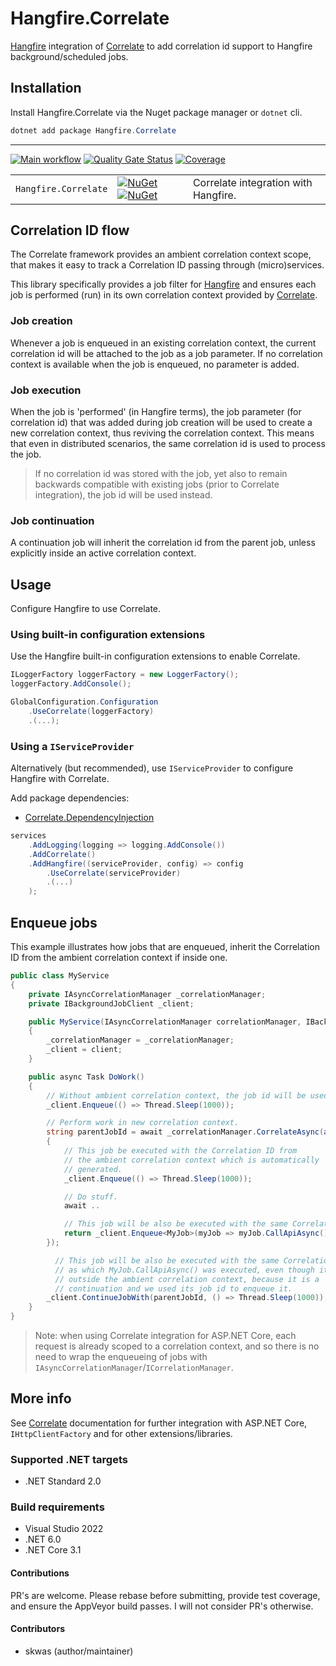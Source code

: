 # Hangfire.Correlate

[Hangfire](https://www.hangfire.io/) integration of [Correlate](https://github.com/skwasjer/Correlate) to add correlation id support to Hangfire background/scheduled jobs.

## Installation

Install Hangfire.Correlate via the Nuget package manager or `dotnet` cli.

```powershell
dotnet add package Hangfire.Correlate
```

---

[![Main workflow](https://github.com/skwasjer/Hangfire.Correlate/actions/workflows/main.yml/badge.svg)](https://github.com/skwasjer/Hangfire.Correlate/actions/workflows/main.yml)
[![Quality Gate Status](https://sonarcloud.io/api/project_badges/measure?project=skwasjer_Hangfire.Correlate&metric=alert_status)](https://sonarcloud.io/summary/new_code?id=skwasjer_Hangfire.Correlate)
[![Coverage](https://sonarcloud.io/api/project_badges/measure?project=skwasjer_Hangfire.Correlate&metric=coverage)](https://sonarcloud.io/component_measures?id=skwasjer_Hangfire.Correlate&metric=coverage)


| | | |
|---|---|---|
| `Hangfire.Correlate` | [![NuGet](https://img.shields.io/nuget/v/Hangfire.Correlate.svg)](https://www.nuget.org/packages/Hangfire.Correlate/) [![NuGet](https://img.shields.io/nuget/dt/Hangfire.Correlate.svg)](https://www.nuget.org/packages/Hangfire.Correlate/) | Correlate integration with Hangfire. |

## Correlation ID flow

The Correlate framework provides an ambient correlation context scope, that makes it easy to track a Correlation ID passing through (micro)services.

This library specifically provides a job filter for [Hangfire](https://www.hangfire.io/) and ensures each job is performed (run) in its own correlation context provided by [Correlate](https://github.com/skwasjer/Correlate).

### Job creation

Whenever a job is enqueued in an existing correlation context, the current correlation id will be attached to the job as a job parameter. If no correlation context is available when the job is enqueued, no parameter is added.

### Job execution

When the job is 'performed' (in Hangfire terms), the job parameter (for correlation id) that was added during job creation will be used to create a new correlation context, thus reviving the correlation context. This means that even in distributed scenarios, the same correlation id is used to process the job.
> If no correlation id was stored with the job, yet also to remain backwards compatible with existing jobs (prior to Correlate integration), the job id will be used instead. 

### Job continuation

A continuation job will inherit the correlation id from the parent job, unless explicitly inside an active correlation context.

## Usage ###

Configure Hangfire to use Correlate.

### Using built-in configuration extensions ###

Use the Hangfire built-in configuration extensions to enable Correlate.

```csharp
ILoggerFactory loggerFactory = new LoggerFactory();
loggerFactory.AddConsole();

GlobalConfiguration.Configuration
    .UseCorrelate(loggerFactory)
    .(...);
```

### Using a `IServiceProvider`

Alternatively (but recommended), use `IServiceProvider` to configure Hangfire with Correlate.

Add package dependencies:
- [Correlate.DependencyInjection](https://github.com/skwasjer/Correlate)

```csharp
services
    .AddLogging(logging => logging.AddConsole())
    .AddCorrelate()
    .AddHangfire((serviceProvider, config) => config
        .UseCorrelate(serviceProvider)
        .(...)
    );
```

## Enqueue jobs

This example illustrates how jobs that are enqueued, inherit the Correlation ID from the ambient correlation context if inside one.

```csharp
public class MyService
{
    private IAsyncCorrelationManager _correlationManager;
    private IBackgroundJobClient _client;

    public MyService(IAsyncCorrelationManager correlationManager, IBackgroundJobClient client)
    {
        _correlationManager = _correlationManager;
        _client = client;
    }

    public async Task DoWork()
    {
        // Without ambient correlation context, the job id will be used.
        _client.Enqueue(() => Thread.Sleep(1000));

        // Perform work in new correlation context.
        string parentJobId = await _correlationManager.CorrelateAsync(async () =>
        {
            // This job be executed with the Correlation ID from
            // the ambient correlation context which is automatically
            // generated.
            _client.Enqueue(() => Thread.Sleep(1000));

            // Do stuff.
            await ..

            // This job will be also be executed with the same Correlation ID.
            return _client.Enqueue<MyJob>(myJob => myJob.CallApiAsync());
        });

          // This job will be also be executed with the same Correlation ID
          // as which MyJob.CallApiAsync() was executed, even though it is
          // outside the ambient correlation context, because it is a 
          // continuation and we used its job id to enqueue it.
        _client.ContinueJobWith(parentJobId, () => Thread.Sleep(1000));
    }
}
```

> Note: when using Correlate integration for ASP.NET Core, each request is already scoped to a correlation context, and so there is no need to wrap the enqueueing of jobs with `IAsyncCorrelationManager`/`ICorrelationManager`.

## More info

See [Correlate](https://github.com/skwasjer/Correlate) documentation for further integration with ASP.NET Core, `IHttpClientFactory` and for other extensions/libraries.

### Supported .NET targets
- .NET Standard 2.0

### Build requirements
- Visual Studio 2022
- .NET 6.0
- .NET Core 3.1

#### Contributions
PR's are welcome. Please rebase before submitting, provide test coverage, and ensure the AppVeyor build passes. I will not consider PR's otherwise.

#### Contributors
- skwas (author/maintainer)
